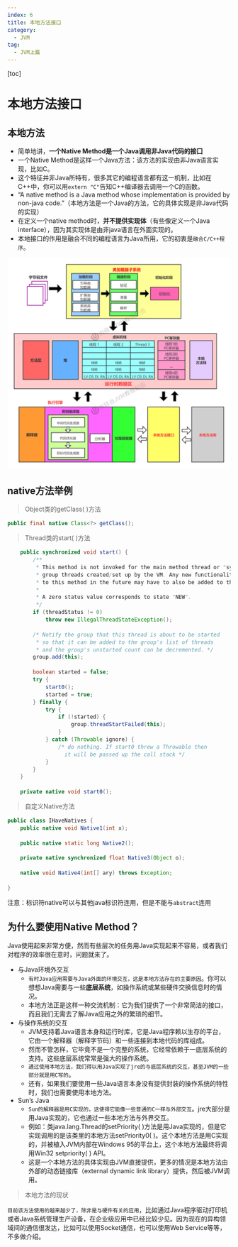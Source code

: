 ```yaml
---
index: 6
title: 本地方法接口
category:
  - JVM
tag:
  - JVM上篇
---
```

[toc]

# 本地方法接口
## 本地方法
* 简单地讲，**一个Native Method是一个Java调用非Java代码的接囗**
* 一个Native Method是这样一个Java方法：该方法的实现由非Java语言实现，比如C。
* 这个特征并非Java所特有，很多其它的编程语言都有这一机制，比如在C++中，你可以用`extern "C"`告知C++编译器去调用一个C的函数。
* “A native method is a Java method whose implementation is provided by non-java code.”（本地方法是一个Java的方法，它的具体实现是非Java代码的实现）
* 在定义一个native method时，**并不提供实现体**（有些像定义一个Java interface），因为其实现体是由非java语言在外面实现的。
* 本地接口的作用是融合不同的编程语言为Java所用，它的初衷是`融合C/C++程序`。

![image](./images/n7li7A5vtXdNgBrfObMSjRztdvP74KSaDDFFnHEYtbI.jpg)



## native方法举例
> Object类的getClass( )方法

```java
public final native Class<?> getClass();
```
> Thread类的start( )方法

```java
    public synchronized void start() {
        /**
         * This method is not invoked for the main method thread or "system"
         * group threads created/set up by the VM. Any new functionality added
         * to this method in the future may have to also be added to the VM.
         *
         * A zero status value corresponds to state "NEW".
         */
        if (threadStatus != 0)
            throw new IllegalThreadStateException();

        /* Notify the group that this thread is about to be started
         * so that it can be added to the group's list of threads
         * and the group's unstarted count can be decremented. */
        group.add(this);

        boolean started = false;
        try {
            start0();
            started = true;
        } finally {
            try {
                if (!started) {
                    group.threadStartFailed(this);
                }
            } catch (Throwable ignore) {
                /* do nothing. If start0 threw a Throwable then
                  it will be passed up the call stack */
            }
        }
    }

    private native void start0();
```
> 自定义Native方法

```java
public class IHaveNatives {
    public native void Native1(int x);

    public native static long Native2();

    private native synchronized float Native3(Object o);

    native void Native4(int[] ary) throws Exception;
    
}
```
注意：标识符native可以与其他java标识符连用，但是不能与`abstract`连用



## 为什么要使用Native Method？
Java使用起来非常方便，然而有些层次的任务用Java实现起来不容易，或者我们对程序的效率很在意时，问题就来了。

* 与Java环境外交互
   * `有时Java应用需要与Java外面的环境交互，这是本地方法存在的主要原因`。你可以想想Java需要与一些**底层系统**，如操作系统或某些硬件交换信息时的情况。
   * 本地方法正是这样一种交流机制：它为我们提供了一个非常简洁的接口，而且我们无需去了解Java应用之外的繁琐的细节。
* 与操作系统的交互
   * JVM支持着Java语言本身和运行时库，它是Java程序赖以生存的平台，它由一个解释器（解释字节码）和一些连接到本地代码的库组成。
   * 然而不管怎样，它毕竟不是一个完整的系统，它经常依赖于一底层系统的支持。这些底层系统常常是强大的操作系统。
   * `通过使用本地方法，我们得以用Java实现了jre的与底层系统的交互，甚至JVM的一些部分就是用C写的`。
   * 还有，如果我们要使用一些Java语言本身没有提供封装的操作系统的特性时，我们也需要使用本地方法。
* Sun’s Java
   * `Sun的解释器是用C实现的，这使得它能像一些普通的C一样与外部交互`。jre大部分是用Java实现的，它也通过一些本地方法与外界交互。
   * 例如：类java.lang.Thread的setPriority( )方法是用Java实现的，但是它实现调用的是该类里的本地方法setPriority0( )。这个本地方法是用C实现的，并被植入JVM内部在Windows 95的平台上，这个本地方法最终将调用Win32 setpriority( ) API。
   * 这是一个本地方法的具体实现由JVM直接提供，更多的情况是本地方法由外部的动态链接库（external dynamic link library）提供，然后被JVM调用。

> 本地方法的现状

`目前该方法使用的越来越少了，除非是与硬件有关的应用`，比如通过Java程序驱动打印机或者Java系统管理生产设备，在企业级应用中已经比较少见。因为现在的异构领域间的通信很发达，比如可以使用Socket通信，也可以使用Web Service等等，不多做介绍。